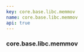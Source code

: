 ```yaml
---
key: core.base.libc.memmov
name: core.base.libc.memmov
api: true
---
```


### core.base.libc.memmov
